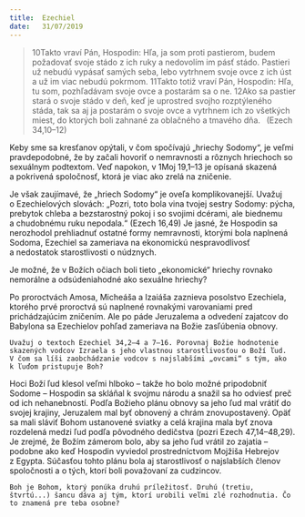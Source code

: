 ```yaml
---
title:  Ezechiel
date:   31/07/2019
---
```


> <p></p>
> 10Takto vraví Pán, Hospodin: Hľa, ja som proti pastierom, budem požadovať svoje stádo z ich ruky a nedovolím im pásť stádo. Pastieri už nebudú vypásať samých seba, lebo vytrhnem svoje ovce z ich úst a už im viac nebudú pokrmom. 11Takto totiž vraví Pán, Hospodin: Hľa, tu som, pozhľadávam svoje ovce a postarám sa o ne. 12Ako sa pastier stará o svoje stádo v deň, keď je uprostred svojho rozptýleného stáda, tak sa aj ja postarám o svoje ovce a vytrhnem ich zo všetkých miest, do ktorých boli zahnané za oblačného a tmavého dňa.  (Ezech 34,10–12)

Keby sme sa kresťanov opýtali, v čom spočívajú „hriechy Sodomy“, je veľmi pravdepodobné, že by začali hovoriť o nemravnosti a rôznych hriechoch so sexuálnym podtextom. Veď napokon, v 1Moj 19,1–13 je opísaná skazená a pokrivená spoločnosť, ktorá je viac ako zrelá na zničenie.

Je však zaujímavé, že „hriech Sodomy“ je oveľa komplikovanejší. Uvažuj o Ezechielových slovách: „Pozri, toto bola vina tvojej sestry Sodomy: pýcha, prebytok chleba a bezstarostný pokoj i so svojimi dcérami, ale biednemu a chudobnému ruku nepodala.“ (Ezech 16,49) Je jasné, že Hospodin sa nerozhodol prehliadnuť ostatné formy nemravnosti, ktorými bola naplnená Sodoma, Ezechiel sa zameriava na ekonomickú nespravodlivosť a nedostatok starostlivosti o núdznych.

Je možné, že v Božích očiach boli tieto „ekonomické“ hriechy rovnako nemorálne a odsúdeniahodné ako sexuálne hriechy?

Po proroctvách Amosa, Micheáša a Izaiáša zaznieva posolstvo Ezechiela, ktorého prvé proroctvá sú naplnené rovnakými varovaniami pred prichádzajúcim zničením. Ale po páde Jeruzalema a odvedení zajatcov do Babylona sa Ezechielov pohľad zameriava na Božie zasľúbenia obnovy.

`Uvažuj o textoch Ezechiel 34,2–4 a 7–16. Porovnaj Božie hodnotenie skazených vodcov Izraela s jeho vlastnou starostlivosťou o Boží ľud. V čom sa líši zaobchádzanie vodcov s najslabšími „ovcami“ s tým, ako k ľuďom pristupuje Boh?`

Hoci Boží ľud klesol veľmi hlboko – takže ho bolo možné pripodobniť Sodome – Hospodin sa skláňal k svojmu národu a snažil sa ho odviesť preč od ich nehanebností. Podľa Božieho plánu obnovy sa jeho ľud mal vrátiť do svojej krajiny, Jeruzalem mal byť obnovený a chrám znovupostavený. Opäť sa mali sláviť Bohom ustanovené sviatky a celá krajina mala byť znova rozdelená medzi ľud podľa pôvodného dedičstva (pozri Ezech 47,14–48,29). Je zrejmé, že Božím zámerom bolo, aby sa jeho ľud vrátil zo zajatia – podobne ako keď Hospodin vyviedol prostredníctvom Mojžiša Hebrejov z Egypta. Súčasťou tohto plánu bola aj starostlivosť o najslabších členov spoločnosti a o tých, ktorí boli považovaní za cudzincov.

`Boh je Bohom, ktorý ponúka druhú príležitosť. Druhú (tretiu, štvrtú...) šancu dáva aj tým, ktorí urobili veľmi zlé rozhodnutia. Čo to znamená pre teba osobne?`